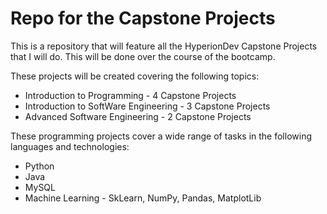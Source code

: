 # Repo for the Capstone Projects

This is a repository that will feature all the HyperionDev Capstone Projects that I will do.
This will be done over the course of the bootcamp.

These projects will be created covering the following topics:
* Introduction to Programming - 4 Capstone Projects
* Introduction to SoftWare Engineering - 3 Capstone Projects
* Advanced Software Engineering - 2 Capstone Projects

These programming projects cover a wide range of tasks in the following languages and technologies:
* Python
* Java
* MySQL
* Machine Learning - SkLearn, NumPy, Pandas, MatplotLib


